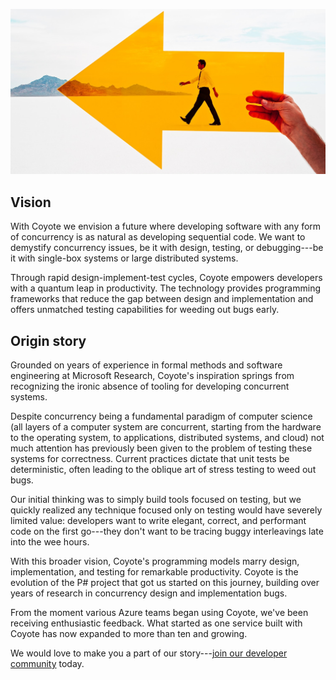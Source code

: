 
![](../assets/images/about-vision.jpg)

## Vision

With Coyote we envision a future where developing software with any form of concurrency is as
natural as developing sequential code. We want to demystify concurrency issues, be it with
design, testing, or debugging---be it with single-box systems or large distributed
systems.

Through rapid design-implement-test cycles, Coyote empowers developers with a quantum leap in
productivity. The technology provides programming frameworks that reduce the gap between design
and implementation and offers unmatched testing capabilities for weeding out bugs early.

## Origin story

Grounded on years of experience in formal methods and software engineering at Microsoft
Research, Coyote's inspiration springs from recognizing the ironic absence of tooling for
developing concurrent systems.

Despite concurrency being a fundamental paradigm of computer science (all layers of a
computer system are concurrent, starting from the hardware to the operating system, to
applications, distributed systems, and cloud) not much attention has previously been given to
the problem of testing these systems for correctness. Current practices dictate that unit tests
be deterministic, often leading to the oblique art of stress testing to weed out bugs.

Our initial thinking was to simply build tools focused on testing, but we quickly realized
any technique focused only on testing would have severely limited value: developers want to
write elegant, correct, and performant code on the first go---they don't want to be tracing
buggy interleavings late into the wee hours.

With this broader vision, Coyote's programming models marry design, implementation, and
testing for remarkable productivity. Coyote is the evolution of the P# project that got us
started on this journey, building over years of research in concurrency design and
implementation bugs.

From the moment various Azure teams began using Coyote, we've been receiving enthusiastic
feedback. What started as one service built with Coyote has now expanded to more than ten and
growing.

We would love to make you a part of our story---[join our developer community](https://github.com/microsoft/coyote) today.

